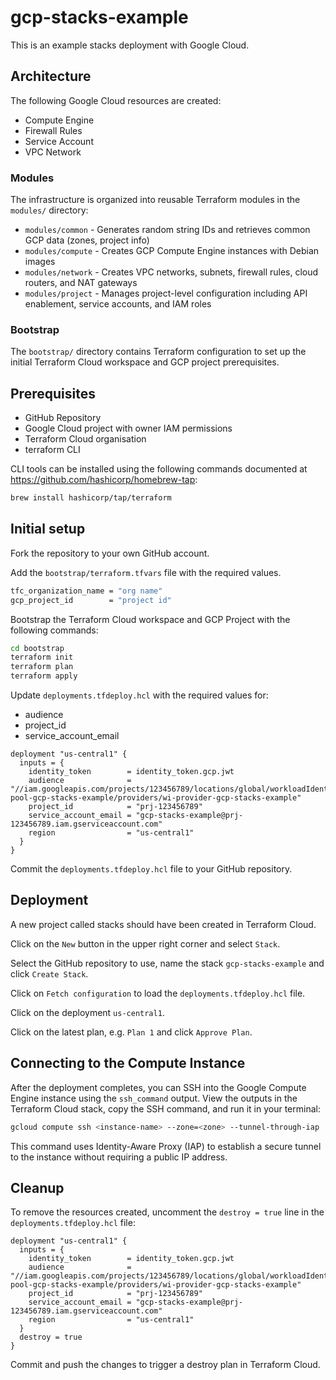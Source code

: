 # gcp-stacks-example

This is an example stacks deployment with Google Cloud.

## Architecture
The following Google Cloud resources are created:
- Compute Engine
- Firewall Rules
- Service Account
- VPC Network

### Modules
The infrastructure is organized into reusable Terraform modules in the `modules/` directory:

- `modules/common` - Generates random string IDs and retrieves common GCP data (zones, project info)
- `modules/compute` - Creates GCP Compute Engine instances with Debian images
- `modules/network` - Creates VPC networks, subnets, firewall rules, cloud routers, and NAT gateways
- `modules/project` - Manages project-level configuration including API enablement, service accounts, and IAM roles

### Bootstrap
The `bootstrap/` directory contains Terraform configuration to set up the initial Terraform Cloud workspace and GCP project prerequisites.

## Prerequisites
- GitHub Repository
- Google Cloud project with owner IAM permissions
- Terraform Cloud organisation
- terraform CLI 

CLI tools can be installed using the following commands documented at https://github.com/hashicorp/homebrew-tap:
```bash
brew install hashicorp/tap/terraform
```

## Initial setup
Fork the repository to your own GitHub account.

Add the `bootstrap/terraform.tfvars` file with the required values.
```bash
tfc_organization_name = "org name"
gcp_project_id        = "project id"
```

Bootstrap the Terraform Cloud workspace and GCP Project with the following commands:
```bash
cd bootstrap
terraform init
terraform plan
terraform apply
```

Update `deployments.tfdeploy.hcl` with the required values for:
* audience
* project_id
* service_account_email

```hcl
deployment "us-central1" {
  inputs = {
    identity_token        = identity_token.gcp.jwt
    audience              = "//iam.googleapis.com/projects/123456789/locations/global/workloadIdentityPools/wi-pool-gcp-stacks-example/providers/wi-provider-gcp-stacks-example"
    project_id            = "prj-123456789"
    service_account_email = "gcp-stacks-example@prj-123456789.iam.gserviceaccount.com"
    region                = "us-central1"
  }
}
```
Commit the `deployments.tfdeploy.hcl` file to your GitHub repository.

## Deployment
A new project called stacks should have been created in Terraform Cloud.

Click on the `New` button in the upper right corner and select `Stack`.

Select the GitHub repository to use, name the stack `gcp-stacks-example` and click `Create Stack`.

Click on `Fetch configuration` to load the `deployments.tfdeploy.hcl` file.

Click on the deployment `us-central1`.

Click on the latest plan, e.g. `Plan 1` and click `Approve Plan`.

## Connecting to the Compute Instance

After the deployment completes, you can SSH into the Google Compute Engine instance using the `ssh_command` output. View the outputs in the Terraform Cloud stack, copy the SSH command, and run it in your terminal:

```bash
gcloud compute ssh <instance-name> --zone=<zone> --tunnel-through-iap
```

This command uses Identity-Aware Proxy (IAP) to establish a secure tunnel to the instance without requiring a public IP address.

## Cleanup
To remove the resources created, uncomment the `destroy = true` line in the `deployments.tfdeploy.hcl` file:

```hcl
deployment "us-central1" {
  inputs = {
    identity_token        = identity_token.gcp.jwt
    audience              = "//iam.googleapis.com/projects/123456789/locations/global/workloadIdentityPools/wi-pool-gcp-stacks-example/providers/wi-provider-gcp-stacks-example"
    project_id            = "prj-123456789"
    service_account_email = "gcp-stacks-example@prj-123456789.iam.gserviceaccount.com"
    region                = "us-central1"
  }
  destroy = true
}
```

Commit and push the changes to trigger a destroy plan in Terraform Cloud.